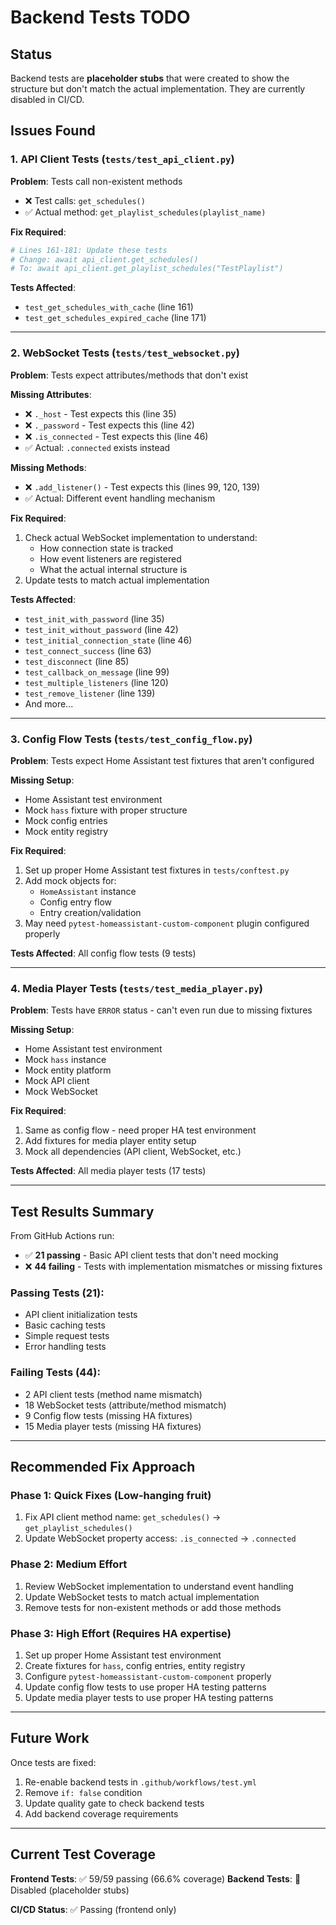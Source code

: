 # Backend Tests TODO

## Status
Backend tests are **placeholder stubs** that were created to show the structure but don't match the actual implementation. They are currently disabled in CI/CD.

## Issues Found

### 1. API Client Tests (`tests/test_api_client.py`)

**Problem**: Tests call non-existent methods
- ❌ Test calls: `get_schedules()`
- ✅ Actual method: `get_playlist_schedules(playlist_name)`

**Fix Required**:
```python
# Lines 161-181: Update these tests
# Change: await api_client.get_schedules()
# To: await api_client.get_playlist_schedules("TestPlaylist")
```

**Tests Affected**:
- `test_get_schedules_with_cache` (line 161)
- `test_get_schedules_expired_cache` (line 171)

---

### 2. WebSocket Tests (`tests/test_websocket.py`)

**Problem**: Tests expect attributes/methods that don't exist

**Missing Attributes**:
- ❌ `._host` - Test expects this (line 35)
- ❌ `._password` - Test expects this (line 42)
- ❌ `.is_connected` - Test expects this (line 46)
- ✅ Actual: `.connected` exists instead

**Missing Methods**:
- ❌ `.add_listener()` - Test expects this (lines 99, 120, 139)
- ✅ Actual: Different event handling mechanism

**Fix Required**:
1. Check actual WebSocket implementation to understand:
   - How connection state is tracked
   - How event listeners are registered
   - What the actual internal structure is
2. Update tests to match actual implementation

**Tests Affected**:
- `test_init_with_password` (line 35)
- `test_init_without_password` (line 42)
- `test_initial_connection_state` (line 46)
- `test_connect_success` (line 63)
- `test_disconnect` (line 85)
- `test_callback_on_message` (line 99)
- `test_multiple_listeners` (line 120)
- `test_remove_listener` (line 139)
- And more...

---

### 3. Config Flow Tests (`tests/test_config_flow.py`)

**Problem**: Tests expect Home Assistant test fixtures that aren't configured

**Missing Setup**:
- Home Assistant test environment
- Mock `hass` fixture with proper structure
- Mock config entries
- Mock entity registry

**Fix Required**:
1. Set up proper Home Assistant test fixtures in `tests/conftest.py`
2. Add mock objects for:
   - `HomeAssistant` instance
   - Config entry flow
   - Entry creation/validation
3. May need `pytest-homeassistant-custom-component` plugin configured properly

**Tests Affected**: All config flow tests (9 tests)

---

### 4. Media Player Tests (`tests/test_media_player.py`)

**Problem**: Tests have `ERROR` status - can't even run due to missing fixtures

**Missing Setup**:
- Home Assistant test environment
- Mock `hass` instance
- Mock entity platform
- Mock API client
- Mock WebSocket

**Fix Required**:
1. Same as config flow - need proper HA test environment
2. Add fixtures for media player entity setup
3. Mock all dependencies (API client, WebSocket, etc.)

**Tests Affected**: All media player tests (17 tests)

---

## Test Results Summary

From GitHub Actions run:
- ✅ **21 passing** - Basic API client tests that don't need mocking
- ❌ **44 failing** - Tests with implementation mismatches or missing fixtures

### Passing Tests (21):
- API client initialization tests
- Basic caching tests
- Simple request tests
- Error handling tests

### Failing Tests (44):
- 2 API client tests (method name mismatch)
- 18 WebSocket tests (attribute/method mismatch)
- 9 Config flow tests (missing HA fixtures)
- 15 Media player tests (missing HA fixtures)

---

## Recommended Fix Approach

### Phase 1: Quick Fixes (Low-hanging fruit)
1. Fix API client method name: `get_schedules()` → `get_playlist_schedules()`
2. Update WebSocket property access: `.is_connected` → `.connected`

### Phase 2: Medium Effort
1. Review WebSocket implementation to understand event handling
2. Update WebSocket tests to match actual implementation
3. Remove tests for non-existent methods or add those methods

### Phase 3: High Effort (Requires HA expertise)
1. Set up proper Home Assistant test environment
2. Create fixtures for `hass`, config entries, entity registry
3. Configure `pytest-homeassistant-custom-component` properly
4. Update config flow tests to use proper HA testing patterns
5. Update media player tests to use proper HA testing patterns

---

## Future Work

Once tests are fixed:
1. Re-enable backend tests in `.github/workflows/test.yml`
2. Remove `if: false` condition
3. Update quality gate to check backend tests
4. Add backend coverage requirements

---

## Current Test Coverage

**Frontend Tests**: ✅ 59/59 passing (66.6% coverage)
**Backend Tests**: 🔲 Disabled (placeholder stubs)

**CI/CD Status**: ✅ Passing (frontend only)
